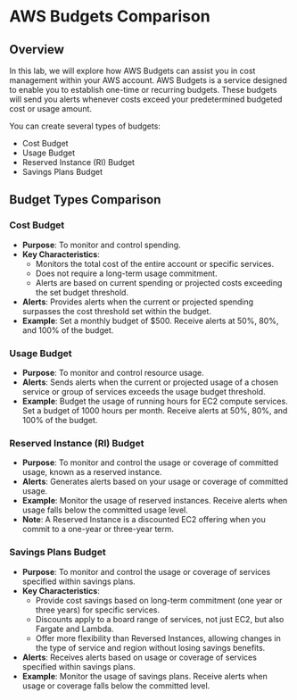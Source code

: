 # AWS Budgets Comparison

## Overview

In this lab, we will explore how AWS Budgets can assist you in cost management within your AWS account. AWS Budgets is a service designed to enable you to establish one-time or recurring budgets. These budgets will send you alerts whenever costs exceed your predetermined budgeted cost or usage amount.

You can create several types of budgets:

- Cost Budget
- Usage Budget
- Reserved Instance (RI) Budget
- Savings Plans Budget

## Budget Types Comparison

### Cost Budget

- **Purpose**: To monitor and control spending.
- **Key Characteristics**:
    -   Monitors the total cost of the entire account or specific services.
    -   Does not require a long-term usage commitment.
    -   Alerts are based on current spending or projected costs exceeding the set budget threshold.
- **Alerts**: Provides alerts when the current or projected spending surpasses the cost threshold set within the budget.
- **Example**: Set a monthly budget of $500. Receive alerts at 50%, 80%, and 100% of the budget.

### Usage Budget

- **Purpose**: To monitor and control resource usage.
- **Alerts**: Sends alerts when the current or projected usage of a chosen service or group of services exceeds the usage budget threshold.
- **Example**: Budget the usage of running hours for EC2 compute services. Set a budget of 1000 hours per month. Receive alerts at 50%, 80%, and 100% of the budget.

### Reserved Instance (RI) Budget

- **Purpose**: To monitor and control the usage or coverage of committed usage, known as a reserved instance.
- **Alerts**: Generates alerts based on your usage or coverage of committed usage.
- **Example**: Monitor the usage of reserved instances. Receive alerts when usage falls below the committed usage level.
- **Note**: A Reserved Instance is a discounted EC2 offering when you commit to a one-year or three-year term.

### Savings Plans Budget

- **Purpose**: To monitor and control the usage or coverage of services specified within savings plans.
- **Key Characteristics**: 
    - Provide cost savings based on long-term commitment (one year or three years) for specific services.
    - Discounts apply to a board range of services, not just EC2, but also Fargate and Lambda.
    - Offer more flexibility than Reversed Instances, allowing changes in the type of service and region without losing savings benefits.
- **Alerts**: Receives alerts based on usage or coverage of services specified within savings plans.
- **Example**: Monitor the usage of savings plans. Receive alerts when usage or coverage falls below the committed level.

